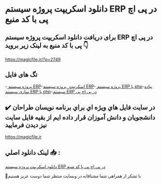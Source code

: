 # دانلود اسکریپت پروژه سیستم ERP در پی اچ پی با کد منبع

## برای دریافت دانلود اسکریپت پروژه سیستم ERP در پی اچ پی با کد منبع به لینک زیر بروید 👇

https://magicfile.ir/?p=2749

## تگ های فایل

-[ پروژه سیستم ERP](https://magicfile.ir/product/%d8%a7%d8%b3%da%a9%d8%b1%db%8c%d9%be%d8%aa%d9%be%d8%b1%d9%88%da%98%d9%87-%d8%b3%db%8c%d8%b3%d8%aa%d9%85-erp-%d8%af%d8%b1-%d9%be%db%8c-%d8%a7%da%86-%d9%be%db%8c/)-[اسکریپت  پروژه سیستم ERP](https://magicfile.ir/product/%d8%a7%d8%b3%da%a9%d8%b1%db%8c%d9%be%d8%aa%d9%be%d8%b1%d9%88%da%98%d9%87-%d8%b3%db%8c%d8%b3%d8%aa%d9%85-erp-%d8%af%d8%b1-%d9%be%db%8c-%d8%a7%da%86-%d9%be%db%8c/)-[ پروژه سیستم ERP با php](https://magicfile.ir/product/%d8%a7%d8%b3%da%a9%d8%b1%db%8c%d9%be%d8%aa%d9%be%d8%b1%d9%88%da%98%d9%87-%d8%b3%db%8c%d8%b3%d8%aa%d9%85-erp-%d8%af%d8%b1-%d9%be%db%8c-%d8%a7%da%86-%d9%be%db%8c/)-[پیاده سازی سیستم ERP با php](https://magicfile.ir/product/%d8%a7%d8%b3%da%a9%d8%b1%db%8c%d9%be%d8%aa%d9%be%d8%b1%d9%88%da%98%d9%87-%d8%b3%db%8c%d8%b3%d8%aa%d9%85-erp-%d8%af%d8%b1-%d9%be%db%8c-%d8%a7%da%86-%d9%be%db%8c/)-[سیستم ERP در پی اچ پی](https://magicfile.ir/product/%d8%a7%d8%b3%da%a9%d8%b1%db%8c%d9%be%d8%aa%d9%be%d8%b1%d9%88%da%98%d9%87-%d8%b3%db%8c%d8%b3%d8%aa%d9%85-erp-%d8%af%d8%b1-%d9%be%db%8c-%d8%a7%da%86-%d9%be%db%8c/)

## ✔️ در سايت فايل هاي ويژه اي براي برنامه نويسان طراحان دانشجويان و دانش آموزان قرار داده ايم از بقيه فايل سايت نيز ديدن فرماييد

https://magicfile.ir


## لينک دانلود اصلي 📥 :

[دانلود اسکریپت پروژه سیستم ERP در پی اچ پی با کد منبع](https://magicfile.ir/product/%d8%a7%d8%b3%da%a9%d8%b1%db%8c%d9%be%d8%aa%d9%be%d8%b1%d9%88%da%98%d9%87-%d8%b3%db%8c%d8%b3%d8%aa%d9%85-erp-%d8%af%d8%b1-%d9%be%db%8c-%d8%a7%da%86-%d9%be%db%8c/) 


🙏با تشکر از همراهي شما مشتاقانه در وبسایت منتظر شما دوست عزیز هستیم

